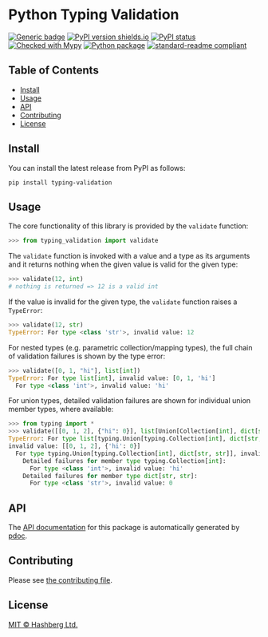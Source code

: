 # Python Typing Validation

[![Generic badge](https://img.shields.io/badge/python-3.7+-green.svg)](https://docs.python.org/3.7/)
[![PyPI version shields.io](https://img.shields.io/pypi/v/typing-validation.svg)](https://pypi.python.org/pypi/typing-validation/)
[![PyPI status](https://img.shields.io/pypi/status/typing-validation.svg)](https://pypi.python.org/pypi/typing-validation/)
[![Checked with Mypy](http://www.mypy-lang.org/static/mypy_badge.svg)](https://github.com/python/mypy)
[![Python package](https://github.com/hashberg-io/typing-validation/actions/workflows/python-pytest.yml/badge.svg)](https://github.com/hashberg-io/typing-validation/actions/workflows/python-pytest.yml)
[![standard-readme compliant](https://img.shields.io/badge/readme%20style-standard-brightgreen.svg?style=flat-square)](https://github.com/RichardLitt/standard-readme)

## Table of Contents

- [Install](#install)
- [Usage](#usage)
- [API](#api)
- [Contributing](#contributing)
- [License](#license)


## Install

You can install the latest release from PyPI as follows:

```
pip install typing-validation
```

## Usage

The core functionality of this library is provided by the `validate` function:

```py
>>> from typing_validation import validate
```

The `validate` function is invoked with a value and a type as its arguments and it returns nothing when the given value is valid for the given type:

```py
>>> validate(12, int)
# nothing is returned => 12 is a valid int
```

If the value is invalid for the given type, the `validate` function raises a `TypeError`:

```py
>>> validate(12, str)
TypeError: For type <class 'str'>, invalid value: 12
```

For nested types (e.g. parametric collection/mapping types), the full chain of validation failures is shown by the type error:

```py
>>> validate([0, 1, "hi"], list[int])
TypeError: For type list[int], invalid value: [0, 1, 'hi']
  For type <class 'int'>, invalid value: 'hi'
```

For union types, detailed validation failures are shown for individual union member types, where available:

```py
>>> from typing import *
>>> validate([[0, 1, 2], {"hi": 0}], list[Union[Collection[int], dict[str, str]]])
TypeError: For type list[typing.Union[typing.Collection[int], dict[str, str]]],
invalid value: [[0, 1, 2], {'hi': 0}]
  For type typing.Union[typing.Collection[int], dict[str, str]], invalid value: {'hi': 0}
    Detailed failures for member type typing.Collection[int]:
      For type <class 'int'>, invalid value: 'hi'
    Detailed failures for member type dict[str, str]:
      For type <class 'str'>, invalid value: 0
```

## API

The [API documentation](https://hashberg-io.github.io/typing-validation/typing_validation/index.html) for this package is automatically generated by [pdoc](https://pdoc3.github.io/pdoc/).

## Contributing

Please see [the contributing file](./CONTRIBUTING.md).


## License

[MIT © Hashberg Ltd.](LICENSE)
